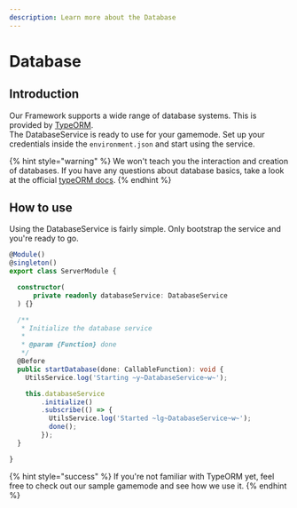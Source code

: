```yaml
---
description: Learn more about the Database
---
```


# Database

## Introduction

Our Framework supports a wide range of database systems. This is provided by [TypeORM](https://typeorm.io/#/).  
The DatabaseService is ready to use for your gamemode. Set up your credentials inside the `environment.json` and start using the service.

{% hint style="warning" %}
We won't teach you the interaction and creation of databases. If you have any questions about database basics, take a look at the official [typeORM docs](https://typeorm.io/#/).
{% endhint %}

## How to use

Using the DatabaseService is fairly simple. Only bootstrap the service and you're ready to go.

```typescript
@Module()
@singleton()
export class ServerModule {

  constructor(
      private readonly databaseService: DatabaseService
  ) {}

  /**
   * Initialize the database service
   * 
   * @param {Function} done
   */
  @Before
  public startDatabase(done: CallableFunction): void {
    UtilsService.log('Starting ~y~DatabaseService~w~');

    this.databaseService
        .initialize()
        .subscribe(() => {
          UtilsService.log('Started ~lg~DatabaseService~w~');
          done();
        });
  }

}
```

{% hint style="success" %}
If you're not familiar with TypeORM yet, feel free to check out our sample gamemode and see how we use it.
{% endhint %}

